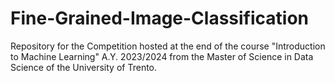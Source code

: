 # Fine-Grained-Image-Classification

Repository for the Competition hosted at the end of the course "Introduction to Machine Learning" A.Y. 2023/2024 from the Master of Science in Data Science of the University of Trento.
